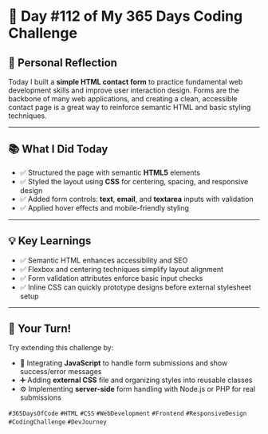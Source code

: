 # 🎯 Day #112 of My 365 Days Coding Challenge

## 💭 Personal Reflection

Today I built a **simple HTML contact form** to practice fundamental web development skills and improve user interaction design. Forms are the backbone of many web applications, and creating a clean, accessible contact page is a great way to reinforce semantic HTML and basic styling techniques.

---

## 📚 What I Did Today

* ✅ Structured the page with semantic **HTML5** elements  
* ✅ Styled the layout using **CSS** for centering, spacing, and responsive design  
* ✅ Added form controls: **text**, **email**, and **textarea** inputs with validation  
* ✅ Applied hover effects and mobile-friendly styling  

---

## 💡 Key Learnings

* ✅ Semantic HTML enhances accessibility and SEO  
* ✅ Flexbox and centering techniques simplify layout alignment  
* ✅ Form validation attributes enforce basic input checks  
* ✅ Inline CSS can quickly prototype designs before external stylesheet setup  

---

## 🚀 Your Turn!

Try extending this challenge by:

* 🧩 Integrating **JavaScript** to handle form submissions and show success/error messages  
* ➕ Adding **external CSS** file and organizing styles into reusable classes  
* ⚙️ Implementing **server-side** form handling with Node.js or PHP for real submissions  

`#365DaysOfCode` `#HTML` `#CSS` `#WebDevelopment` `#Frontend` `#ResponsiveDesign` `#CodingChallenge` `#DevJourney`